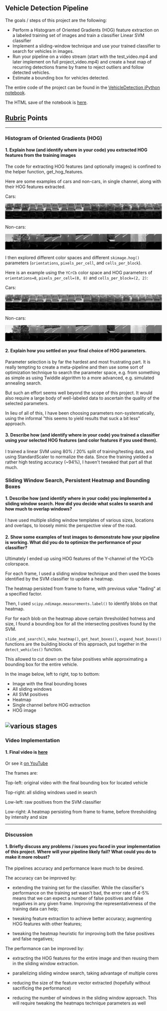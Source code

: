 ## Vehicle Detection Pipeline

The goals / steps of this project are the following:

* Perform a Histogram of Oriented Gradients (HOG) feature extraction on a labeled training set of images and train a classifier Linear SVM classifier
* Implement a sliding-window technique and use your trained classifier to search for vehicles in images.
* Run your pipeline on a video stream (start with the test_video.mp4 and later implement on full project_video.mp4) and create a heat map of recurring detections frame by frame to reject outliers and follow detected vehicles.
* Estimate a bounding box for vehicles detected.

The entire code of the project can be found in the [VehicleDetection iPython notebook](./VehicleDetection.ipynb).

The HTML save of the notebook is [here](./VehicleDetection.html).

[//]: # (Image References)

[mosaic_cars]: ./mosaic_cars.png
[mosaic_noncars]: ./mosaic_noncars.png

[mosaic_cars_exp]: ./mosaic_cars_experiment.png
[mosaic_noncars_exp]: ./mosaic_noncars_experiment.png

[ex_final]: ./example_final.png


## [Rubric](https://review.udacity.com/#!/rubrics/513/view) Points
---

### Histogram of Oriented Gradients (HOG)

#### 1. Explain how (and identify where in your code) you extracted HOG features from the training images

The code for extracting HOG features (and optionally images) is confined to the helper function,
get_hog_features.


Here are some examples of cars and non-cars, in single channel, along with their HOG features extracted.

Cars:

![cars][mosaic_cars]

Non-cars:

![non-cars][mosaic_noncars]


I then explored different color spaces and different `skimage.hog()` parameters (`orientations`, `pixels_per_cell`, and `cells_per_block`).

Here is an example using the `YCrCb` color space and HOG parameters of `orientations=8`, `pixels_per_cell=(8, 8)` and `cells_per_block=(2, 2)`:

Cars:

![cars][mosaic_cars_exp]

Non-cars:

![non-cars][mosaic_noncars_exp]

#### 2. Explain how you settled on your final choice of HOG parameters.

Parameter selection is by far the hardest and most frustrating part. It is really tempting to create
a meta-pipeline and then use some sort of optimization technique to search the parameter space, e.g.
from something as simple as using Twiddle algorithm to a more advanced, e.g. simulated annealing search.

But such an effort seems well beyond the scope of this project. It would also require a large body of well-labeled data to ascertain the quality of the selected parameters.

In lieu of all of this, I have been choosing parameters non-systematically, using the informal "this seems to yield results that suck a bit less" approach.


#### 3. Describe how (and identify where in your code) you trained a classifier using your selected HOG features (and color features if you used them).

I trained a linear SVM using 80% / 20% split of training/testing data, and using StandardScaler to normalize the data. Since the training yielded a rather high testing accuracy (~94%), I haven't tweaked that part all that much.

### Sliding Window Search, Persistent Heatmap and Bounding Boxes

#### 1. Describe how (and identify where in your code) you implemented a sliding window search.  How did you decide what scales to search and how much to overlap windows?

I have used multiple sliding window templates of various sizes, locations and overlaps, to loosely
mimic the perspective view of the road.


#### 2. Show some examples of test images to demonstrate how your pipeline is working.  What did you do to optimize the performance of your classifier?

Ultimately I ended up using HOG features of the Y-channel of the YCrCb colorspace.

For each frame, I used a sliding window technique and then used the boxes identified by the SVM classifier to update a heatmap.

The heatmap persisted from frame to frame, with previous value "fading" at a specified factor.

Then, I used `scipy.ndimage.measurements.label()` to identify blobs on that heatmap.

For for each blob on the heatmap above certain thresholded hotness and size, I found a bounding box for all the intersecting positives found by the SVM.

`slide_and_search()`, `make_heatmap()`, `get_heat_boxes()`, `expand_heat_boxes()` functions are
the building blocks of this approach, put together in the `detect_wehicles()` function.

This allowed to cut down on the false positives while approximating a bounding box for the entire vehicle.

In the image below, left to right, top to bottom:

* Image with the final bounding boxes
* All sliding windows
* All SVM positives
* Heatmap
* Single channel before HOG extraction
* HOG image

![various stages][ex_final]
---

### Video Implementation

#### 1. Final video is [here](./project_video_out.mp4)

Or see it [on YouTube](https://www.youtube.com/watch?v=PIqb1hINeV4)

The frames are:

Top-left: original video with the final bounding box for located vehicle

Top-right: all sliding windows used in search

Low-left: raw positives from the SVM classifier

Low-right: A heatmap persisting from frame to frame, before thresholding by intensity and size

---

### Discussion

#### 1. Briefly discuss any problems / issues you faced in your implementation of this project.  Where will your pipeline likely fail?  What could you do to make it more robust?

The pipelines accuracy and performance leave much to be desired.

The accuracy can be improved by:

- extending the training set for the classifier. While the classifier's performance on the training set wasn't bad, the error rate of 4-5% means that we can expect a number of false positives and false negatives in any given frame. Improving the representativeness of the training data can help;

- tweaking feature extraction to achieve better accuracy; augmenting HOG features with other features;

- tweaking the heatmap heuristic for improving both the false positives and false negatives;

The performance can be improved by:

- extracting the HOG features for the entire image and then reusing them in the sliding window extraction.

- parallelizing sliding window search, taking advantage of multiple cores

- reducing the size of the feature vector extracted (hopefully without sacrificing the performance)

- reducing the number of windows in the sliding window approach. This will require tweaking the heatmaps technique parameters as well









